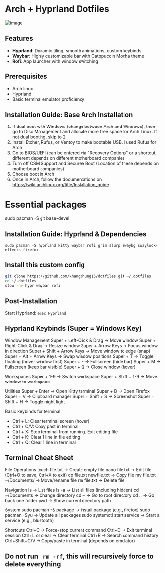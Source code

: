 # Arch + Hyprland Dotfiles  
![image](https://github.com/user-attachments/assets/c8996dcd-7d12-4966-9ce6-89bd364efd1b)


## Features
- **Hyprland**: Dynamic tiling, smooth animations, custom keybinds
- **Waybar**: Highly customizable bar with Catppuccin Mocha theme
- **Rofi**: App launcher with window switching

## Prerequisites
- Arch linux
- Hyprland
- Basic terminal emulator proficiency

## Installation Guide: Base Arch Installation
1. If dual boot with Windows (change between Arch and Windows), then go to Disc Management and allocate more free space for Arch Linux. If not dual booting, skip to 2
2. Install Etcher, Rufus, or Ventoy to make bootable USB. I used Rufus for Arch
3. Go to BIOS/UEFI (can be entered via "Recovery Options" or a shortcut, different depends on different motherboard companies
4. Turn off CSM Support and Securee Boot (Location of these depends on motherboard companies)
5. Choose boot in Arch
6. Once in Arch, follow the documentations on https://wiki.archlinux.org/title/Installation_guide

# Essential packages
sudo pacman -S git base-devel

## Installation Guide: Hyprland & Dependencies
```sudo pacman -S hyprland kitty waybar rofi grim slurp swaybg swaylock-effects firefox```

## Install this custom config
```bash
git clone https://github.com/khangchung15/dotfiles.git ~/.dotfiles
cd ~/.dotfiles
stow -nv hypr waybar rofi 
```
## Post-Installation
Start Hyprland: ```exec Hyprland```

## Hyprland Keybinds (Super = Windows Key)
Window Management
    Super + Left-Click & Drag → Move window
    Super + Right-Click & Drag → Resize window
    Super + Arrow Keys → Focus window in direction
    Super + Shift + Arrow Keys → Move window to edge (snap)
    Super + Alt + Arrow Keys → Swap window positions
    Super + T → Toggle floating (hover window first)
    Super + F → Fullscreen (hide bar)
    Super + M → Fullscreen (keep bar visible)
    Super + Q → Close window (hover)

Workspaces
    Super + 1-9 → Switch workspace
    Super + Shift + 1-9 → Move window to workspace

Utilities
    Super + Enter → Open Kitty terminal
    Super + B → Open Firefox
    Super + V → Clipboard manager
    Super + Shift + S → Screenshot
    Super + Shift + H → Toggle night light

Basic keybinds for terminal:
- Ctrl + L: Clear terminal screen (hover)
- Ctrl + C/V: Copy past in terminal
- Ctrl + X: Stop terminal from running. Exit editing file
- Ctrl + K: Clear 1 line in file editing
- Ctrl + Q: Clear 1 line in terminal

## Terminal Cheat Sheet
File Operations
    touch file.txt → Create empty file
    nano file.txt → Edit file (Ctrl+O to save, Ctrl+X to exit)
    cp file.txt newfile.txt → Copy file
    mv file.txt ~/Documents/ → Move/rename file
    rm file.txt → Delete file

Navigation
    ls → List files
    ls -a → List all files (including hidden)
    cd ~/Documents → Change directory
    cd ~ → Go to root directory
    cd .. → Go back one folder
    pwd → Show current directory path

System
    sudo pacman -S package → Install package (e.g., firefox)
    sudo pacman -Syu → Update all packages
    sudo systemctl start service → Start a service (e.g., bluetooth)

Shortcuts
    Ctrl+C → Force-stop current command
    Ctrl+D → Exit terminal session
    Ctrl+L or clear → Clear terminal
    Ctrl+R → Search command history
    Ctrl+Shift+C/V → Copy/paste in terminal (depends on emulator)

## Do not run ``` rm -rf```, this will recursively force to delete everything
